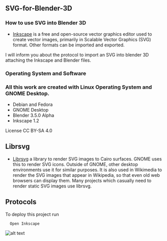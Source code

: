 ## SVG-for-Blender-3D

### How to use SVG into Blender 3D

- [Inkscape](https://inkscape.org/) is a free and open-source vector graphics editor used to create vector images, primarily in Scalable Vector Graphics (SVG) format. Other formats can be imported and exported.

I will inform you about the protocol to import an SVG into blender 3D attaching the Inkscape and Blender files.

### Operating System and Software
### All this work are created with Linux Operating System and GNOME Desktop.

- Debian and Fedora
- GNOME Desktop
- Blender 3.5.0 Alpha
- Inkscape 1.2

License CC BY-SA 4.0

## Librsvg
- [Librsvg](https://github.com/GNOME/librsvg) a library to render SVG images to Cairo surfaces. GNOME uses this to render SVG icons. Outside of GNOME, other desktop environments use it for similar purposes. It is also used in Wikimedia to render the SVG images that appear in Wikipedia, so that even old web browsers can display them. Many projects which casually need to render static SVG images use librsvg.

## Protocols

To deploy this project run

```bash
  Open Inkscape
```

![alt text](https://github.com/dnlgalleguillos/SVG-for-Blender-3D/blob/main/Render%20SVG%20for%20Blender.png?raw=true "SVG for Blender 3D")

